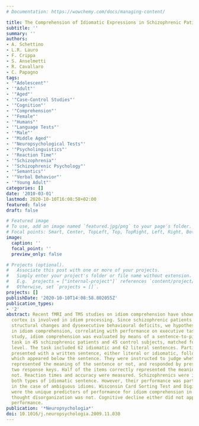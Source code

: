 ```yaml
---
# Documentation: https://wowchemy.com/docs/managing-content/

title: The Comprehension of Idiomatic Expressions in Schizophrenic Patients
subtitle: ''
summary: ''
authors:
- A. Schettino
- L.R. Lauro
- F. Crippa
- S. Anselmetti
- R. Cavallaro
- C. Papagno
tags:
- '"Adolescent"'
- '"Adult"'
- '"Aged"'
- '"Case-Control Studies"'
- '"Cognition"'
- '"Comprehension"'
- '"Female"'
- '"Humans"'
- '"Language Tests"'
- '"Male"'
- '"Middle Aged"'
- '"Neuropsychological Tests"'
- '"Psycholinguistics"'
- '"Reaction Time"'
- '"Schizophrenia"'
- '"Schizophrenic Psychology"'
- '"Semantics"'
- '"Verbal Behavior"'
- '"Young Adult"'
categories: []
date: '2010-03-01'
lastmod: 2020-10-10T16:08:58+02:00
featured: false
draft: false

# Featured image
# To use, add an image named `featured.jpg/png` to your page's folder.
# Focal points: Smart, Center, TopLeft, Top, TopRight, Left, Right, BottomLeft, Bottom, BottomRight.
image:
  caption: ''
  focal_point: ''
  preview_only: false

# Projects (optional).
#   Associate this post with one or more of your projects.
#   Simply enter your project's folder or file name without extension.
#   E.g. `projects = ["internal-project"]` references `content/project/deep-learning/index.md`.
#   Otherwise, set `projects = []`.
projects: []
publishDate: '2020-10-10T14:08:58.802055Z'
publication_types:
- '2'
abstract: Recent fMRI and TMS studies on idiom comprehension have shown that the prefrontal
  cortex is involved in idiom processing. Since schizophrenic patients exhibit prefrontal
  structural changes and dysexecutive behavioural deficits, we hypothesised an impairment
  in idiom comprehension, correlating with performance on executive tasks. In this
  study, idiom comprehension was evaluated by means of a sentence-to-picture-matching
  task in 45 schizophrenic patients and 45 control subjects, matched for age and educational
  level. The task included 62 idiomatic and 62 literal sentences. Participants were
  presented with a written sentence, either literal or idiomatic, followed by a picture,
  which appeared below the sentence. They were instructed to judge whether the picture
  represented the meaning of the sentence or not, and responded by pressing one of
  two response keys. Half of the items correctly represented the meaning, half did
  not. Reaction times and accuracy were measured. Schizophrenics were impaired in
  both types of idiomatic sentence. However, their performance was particularly poor
  in the case of ambiguous idioms. Wisconsin Card Sorting Test and Digit Sequencing
  were the unique predictors of performance for idiom comprehension in general, while
  thought disorganization was not. Cognitive decline either did not appear to predict
  performance.
publication: '*Neuropsychologia*'
doi: 10.1016/j.neuropsychologia.2009.11.030
---
```

